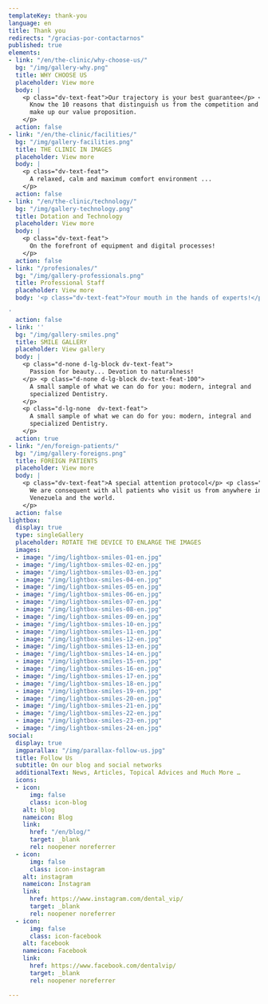 ```yaml
---
templateKey: thank-you
language: en
title: Thank you
redirects: "/gracias-por-contactarnos"
published: true
elements:
- link: "/en/the-clinic/why-choose-us/"
  bg: "/img/gallery-why.png"
  title: WHY CHOOSE US
  placeholder: View more
  body: |
    <p class="dv-text-feat">Our trajectory is your best guarantee</p> <p class="dv-text-feat-100">
      Know the 10 reasons that distinguish us from the competition and
      make up our value proposition.
    </p>
  action: false
- link: "/en/the-clinic/facilities/"
  bg: "/img/gallery-facilities.png"
  title: THE CLINIC IN IMAGES
  placeholder: View more
  body: |
    <p class="dv-text-feat">
      A relaxed, calm and maximum comfort environment ...
    </p>
  action: false
- link: "/en/the-clinic/technology/"
  bg: "/img/gallery-technology.png"
  title: Dotation and Technology
  placeholder: View more
  body: |
    <p class="dv-text-feat">
      On the forefront of equipment and digital processes!
    </p>
  action: false
- link: "/profesionales/"
  bg: "/img/gallery-professionals.png"
  title: Professional Staff
  placeholder: View more
  body: '<p class="dv-text-feat">Your mouth in the hands of experts!</p>

'
  action: false
- link: ''
  bg: "/img/gallery-smiles.png"
  title: SMILE GALLERY
  placeholder: View gallery
  body: |
    <p class="d-none d-lg-block dv-text-feat">
      Passion for beauty... Devotion to naturalness!
    </p> <p class="d-none d-lg-block dv-text-feat-100">
      A small sample of what we can do for you: modern, integral and
      specialized Dentistry.
    </p>
    <p class="d-lg-none  dv-text-feat">
      A small sample of what we can do for you: modern, integral and
      specialized Dentistry.
    </p>
  action: true
- link: "/en/foreign-patients/"
  bg: "/img/gallery-foreigns.png"
  title: FOREIGN PATIENTS
  placeholder: View more
  body: |
    <p class="dv-text-feat">A special attention protocol</p> <p class="dv-text-feat-100">
      We are consequent with all patients who visit us from anywhere in
      Venezuela and the world.
    </p>
  action: false
lightbox:
  display: true
  type: singleGallery
  placeholder: ROTATE THE DEVICE TO ENLARGE THE IMAGES
  images:
  - image: "/img/lightbox-smiles-01-en.jpg"
  - image: "/img/lightbox-smiles-02-en.jpg"
  - image: "/img/lightbox-smiles-03-en.jpg"
  - image: "/img/lightbox-smiles-04-en.jpg"
  - image: "/img/lightbox-smiles-05-en.jpg"
  - image: "/img/lightbox-smiles-06-en.jpg"
  - image: "/img/lightbox-smiles-07-en.jpg"
  - image: "/img/lightbox-smiles-08-en.jpg"
  - image: "/img/lightbox-smiles-09-en.jpg"
  - image: "/img/lightbox-smiles-10-en.jpg"
  - image: "/img/lightbox-smiles-11-en.jpg"
  - image: "/img/lightbox-smiles-12-en.jpg"
  - image: "/img/lightbox-smiles-13-en.jpg"
  - image: "/img/lightbox-smiles-14-en.jpg"
  - image: "/img/lightbox-smiles-15-en.jpg"
  - image: "/img/lightbox-smiles-16-en.jpg"
  - image: "/img/lightbox-smiles-17-en.jpg"
  - image: "/img/lightbox-smiles-18-en.jpg"
  - image: "/img/lightbox-smiles-19-en.jpg"
  - image: "/img/lightbox-smiles-20-en.jpg"
  - image: "/img/lightbox-smiles-21-en.jpg"
  - image: "/img/lightbox-smiles-22-en.jpg"
  - image: "/img/lightbox-smiles-23-en.jpg"
  - image: "/img/lightbox-smiles-24-en.jpg"
social:
  display: true
  imgparallax: "/img/parallax-follow-us.jpg"
  title: Follow Us
  subtitle: On our blog and social networks
  additionalText: News, Articles, Topical Advices and Much More …
  icons:
  - icon:
      img: false
      class: icon-blog
    alt: blog
    nameicon: Blog
    link:
      href: "/en/blog/"
      target: _blank
      rel: noopener noreferrer
  - icon:
      img: false
      class: icon-instagram
    alt: instagram
    nameicon: Instagram
    link:
      href: https://www.instagram.com/dental_vip/
      target: _blank
      rel: noopener noreferrer
  - icon:
      img: false
      class: icon-facebook
    alt: facebook
    nameicon: Facebook
    link:
      href: https://www.facebook.com/dentalvip/
      target: _blank
      rel: noopener noreferrer

---
```

